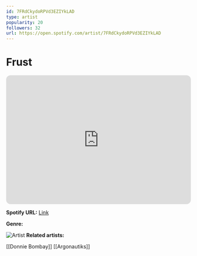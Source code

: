 ```yaml
---
id: 7FRdCkydoRPVd3EZIYkLAD
type: artist
popularity: 20
followers: 32
url: https://open.spotify.com/artist/7FRdCkydoRPVd3EZIYkLAD
---
```

# Frust

<iframe style="border-radius:12px" src="https://open.spotify.com/embed/artist/7FRdCkydoRPVd3EZIYkLAD" width="100%" height="352" frameBorder="0" allowfullscreen="" allow="autoplay; clipboard-write; encrypted-media; fullscreen; picture-in-picture" loading="lazy"></iframe>

**Spotify URL:** [Link](https://open.spotify.com/artist/7FRdCkydoRPVd3EZIYkLAD)

**Genre:** 

![Artist]()
**Related artists:**

[[Donnie Bombay]]
[[Argonautiks]]
